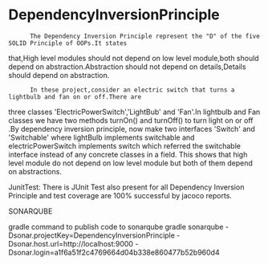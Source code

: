 # DependencyInversionPrinciple
          The Dependency Inversion Principle represent the "D" of the five SOLID Principle of OOPs.It states 
 that,High level modules should not depend on low level module,both should depend on abstraction.Abstraction 
 should not depend on details,Details should depend on abstraction. 

          In these project,consider an electric switch that turns a lightbulb and fan on or off.There are 
three classes 'ElectricPowerSwitch','LightBub' and 'Fan'.In lightbulb and Fan classes we have two methods
 turnOn() and turnOff() to turn 
 light on or off .By dependency inversion principle, now make two interfaces 'Switch' and 'Switchable' where 
 lightBulb implements switchable and electricPowerSwitch implements switch which referred the switchable 
 interface instead of any concrete classes in a field. This shows that high level module do not depend on 
 low level module but both of them depend on abstractions.

 JunitTest:
        There is JUnit Test also present for all Dependency Inversion Principle and test coverage are 100%
  successful by jacoco reports.
       
  SONARQUBE 
  
  gradle command to publish code to sonarqube
    gradle sonarqube
       -Dsonar.projectKey=DependencyInversionPrinciple
       -Dsonar.host.url=http://localhost:9000
       -Dsonar.login=a1f6a51f2c4769664d04b338e860477b52b960d4